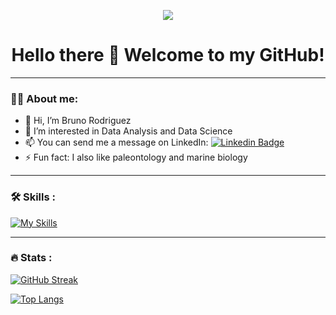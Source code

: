 <!--
<div id="header" align="center">
  <img decoding="async" src="https://github.com/aurvantGitHub/aurvantGitHub/blob/main/GithubBanner.png" width="800"/>
</div>
-->
<p align="center">
    <img src="https://komarev.com/ghpvc/?username=Bruno-Rodriguez" />
</p>

<h1 align="center">
  Hello there 👋 Welcome to my GitHub! 
</h1>

---

### :man_technologist: About me:
*  👋 Hi, I’m Bruno Rodriguez
*  👀 I’m interested in Data Analysis and Data Science
*  📫 You can send me a message on LinkedIn: [![Linkedin Badge](https://img.shields.io/badge/-Ayrton-blue?style=flat&logo=Linkedin&logoColor=white)](https://www.linkedin.com/in/bruno-cesar-rodriguez/)
*  ⚡ Fun fact: I also like paleontology and marine biology

---

### :hammer_and_wrench: Skills :

[![My Skills](https://skillicons.dev/icons?i=py,postgres,anaconda,pytorch,sklearn,vscode,git,github,tex)](https://skillicons.dev)

---

### 🔥 Stats :

[![GitHub Streak](https://streak-stats.demolab.com/?user=DenverCoder1)](https://git.io/streak-stats)
<!--
[![GitHub Streak](http://github-readme-streak-stats.herokuapp.com?user=noelianav91&theme=dark&background=000000)](https://git.io/streak-stats)
-->
[![Top Langs](https://github-readme-stats.vercel.app/api/top-langs/?username=bruno-rodriguez&layout=compact&theme=vision-friendly-dark)](https://github.com/anuraghazra/github-readme-stats)


<!--
**Bruno-Rodriguez/Bruno-Rodriguez** is a ✨ _special_ ✨ repository because its `README.md` (this file) appears on your GitHub profile.

Here are some ideas to get you started:

- 🔭 I’m currently working on ...
- 🌱 I’m currently learning ...
- 👯 I’m looking to collaborate on ...
- 🤔 I’m looking for help with ...
- 💬 Ask me about ...
- 📫 How to reach me: ...
- 😄 Pronouns: ...
- ⚡ Fun fact: ...
-->
